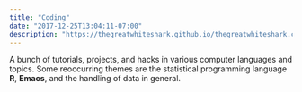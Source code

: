 ```yaml
---
title: "Coding"
date: "2017-12-25T13:04:11-07:00"
description: "https://thegreatwhiteshark.github.io/thegreatwhiteshark.coding.io"
---
```

A bunch of tutorials, projects, and hacks in various computer
languages and topics. Some reoccurring themes are the statistical
programming language **R**, **Emacs**, and the handling of data in
general. 
